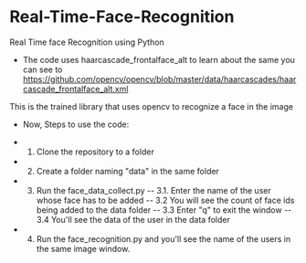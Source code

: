 # Real-Time-Face-Recognition
Real Time face Recognition using Python
- The code uses haarcascade_frontalface_alt to learn about the same you can see to https://github.com/opencv/opencv/blob/master/data/haarcascades/haarcascade_frontalface_alt.xml

This is the trained library that uses opencv to recognize a face in the image

- Now, Steps to use the code:
- 1. Clone the repository to a folder

- 2. Create a folder naming "data" in the same folder

- 3. Run the face_data_collect.py
  -- 3.1. Enter the name of the user whose face has to be added
  -- 3.2 You will see the count of face ids being added to the data folder
  -- 3.3 Enter "q" to exit the window
  -- 3.4 You'll see the data of the user in the data folder
- 4. Run the face_recognition.py and you'll see the name of the users in the same image window.

